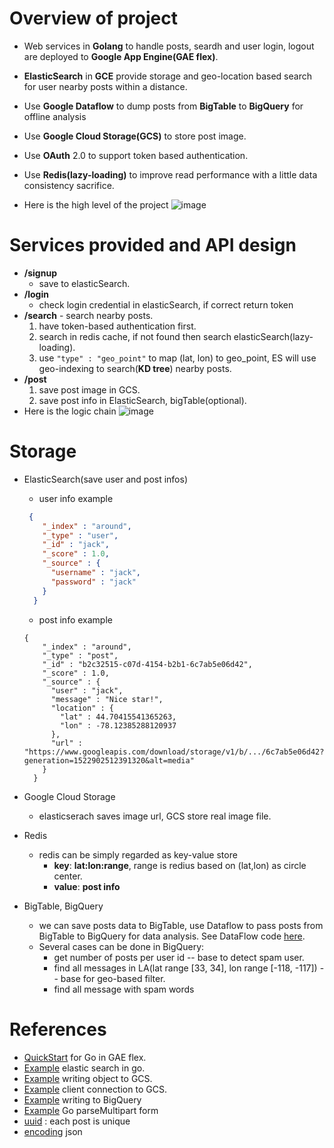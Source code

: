 # Overview of project
- Web services in **Golang** to handle posts, seardh and user login, logout are deployed to **Google App Engine(GAE flex)**.
- **ElasticSearch** in **GCE** provide storage and geo-location based search for user nearby posts within a distance.
- Use **Google Dataflow** to dump posts from **BigTable** to **BigQuery** for offline analysis
- Use **Google Cloud Storage(GCS)** to store post image.
- Use **OAuth** 2.0 to support token based authentication.
- Use **Redis(lazy-loading)** to improve read performance with a little data consistency sacrifice.

- Here is the high level of the project 
![image](https://github.com/donghai1/Soical-Network-System-/blob/master/demo/project.png)



# Services provided and API design
- **/signup**
  * save to elasticSearch.
- **/login**
  * check login credential in elasticSearch, if correct return token
- **/search** - search nearby posts.
  1. have token-based authentication first.
  2. search in redis cache, if not found then search elasticSearch(lazy-loading).
  3. use  `"type" : "geo_point"` to map (lat, lon) to geo_point, ES will use geo-indexing to search(**KD tree**) nearby posts.
- **/post**
  1. save post image in GCS. 
  2. save post info in ElasticSearch, bigTable(optional).
 - Here is the logic chain 
 ![image](https://github.com/donghai1/Soical-Network-System-/blob/master/demo/logic.png)

# Storage
- ElasticSearch(save user and post infos)
  * user info example
  ```json
   {
      "_index" : "around",
      "_type" : "user",
      "_id" : "jack",
      "_score" : 1.0,
      "_source" : {
        "username" : "jack",
        "password" : "jack"
      }
    }
  ```
  * post info example
  ```
  {
      "_index" : "around",
      "_type" : "post",
      "_id" : "b2c32515-c07d-4154-b2b1-6c7ab5e06d42",
      "_score" : 1.0,
      "_source" : {
        "user" : "jack",
        "message" : "Nice star!",
        "location" : {
          "lat" : 44.70415541365263,
          "lon" : -78.12385288120937
        },
        "url" : "https://www.googleapis.com/download/storage/v1/b/.../6c7ab5e06d42?generation=1522902512391320&alt=media"
      }
    }
  ```
  
- Google Cloud Storage
  * elasticserach saves image url, GCS store real image file.
- Redis
  * redis can be simply regarded as key-value store
    * **key**: **lat:lon:range**, range is redius based on (lat,lon) as circle center.
    * **value**: **post info**
- BigTable, BigQuery
  * we can save posts data to BigTable, use Dataflow to pass posts from BigTable to BigQuery for data analysis. See DataFlow code [here](./dataflow/src/main/java/com/around/PostDumpFlow.java).
  * Several cases can be done in BigQuery:
    * get number of posts per user id -- base to detect spam user.
    * find all messages in LA(lat range [33, 34], lon range [-118, -117]) -- base for geo-based filter.
    * find all message with spam words

 
 # References
 - [QuickStart](https://cloud.google.com/appengine/docs/flexible/go/quickstart) for Go in GAE flex.
 - [Example](https://github.com/olivere/elastic) elastic search in go.
 - [Example](https://github.com/GoogleCloudPlatform/golang-samples/blob/master/storage/objects/main.go) writing object to GCS.
 - [Example](https://cloud.google.com/storage/docs/reference/libraries#client-libraries-install-go) client connection to GCS. 
 - [Example](https://cloud.google.com/dataflow/model/bigquery-io#writing-to-bigquery) writing to BigQuery
 - [Example](https://github.com/golang-samples/http/blob/master/fileupload/main.go) Go parseMultipart form
 - [uuid](https://github.com/pborman/uuid) : each post is unique
 - [encoding](https://golang.org/pkg/encoding/json/) json

